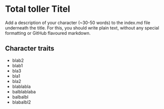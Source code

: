 # Total toller Titel
Add a description of your character (~30-50 words) to the index.md file underneath the title. For this, you should write plain text, without any special formatting or GitHub flavoured markdown. 

## Character traits
* blab2
* blab1
* bla3
* bla1
* bla2
* blablabla
* balblablaba
* balbalbl
* blabalbl2